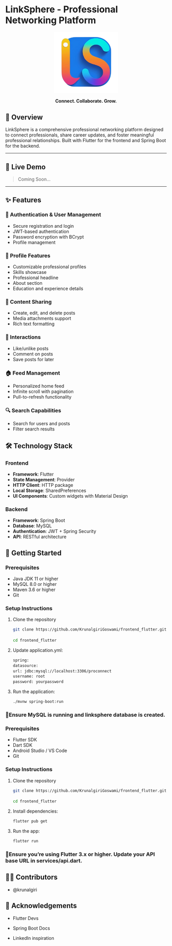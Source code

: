 
# LinkSphere - Professional Networking Platform

<p align="center">
  <img src="frontend_flutter/assets/images/logo.png" alt="LinkSphere Logo" width="200"/>
</p>

<p align="center">
  <b>Connect. Collaborate. Grow.</b>
</p>

## 📱 Overview

LinkSphere is a comprehensive professional networking platform designed to connect professionals, share career updates, and foster meaningful professional relationships. Built with Flutter for the frontend and Spring Boot for the backend.

---

## 🚀 Live Demo

> Coming Soon...

---

## ✨ Features

### 🔐 Authentication & User Management
- Secure registration and login
- JWT-based authentication
- Password encryption with BCrypt
- Profile management

### 👤 Profile Features
- Customizable professional profiles
- Skills showcase
- Professional headline
- About section
- Education and experience details

### 📝 Content Sharing
- Create, edit, and delete posts
- Media attachments support
- Rich text formatting

### 🔄 Interactions
- Like/unlike posts
- Comment on posts
- Save posts for later

### 🏠 Feed Management
- Personalized home feed
- Infinite scroll with pagination
- Pull-to-refresh functionality

### 🔍 Search Capabilities
- Search for users and posts
- Filter search results

## 🛠️ Technology Stack

### Frontend
- **Framework**: Flutter
- **State Management**: Provider
- **HTTP Client**: HTTP package
- **Local Storage**: SharedPreferences
- **UI Components**: Custom widgets with Material Design

### Backend
- **Framework**: Spring Boot
- **Database**: MySQL
- **Authentication**: JWT + Spring Security
- **API**: RESTful architecture

## 🚀 Getting Started

### Prerequisites
- Java JDK 11 or higher
- MySQL 8.0 or higher
- Maven 3.6 or higher
- Git

### Setup Instructions
1. Clone the repository
   ```bash
   git clone https://github.com/KrunalgiriGoswami/frontend_flutter.git
   
   cd frontend_flutter

 2. Update application.yml:
    ```bash
    spring:
    datasource:
    url: jdbc:mysql://localhost:3306/proconnect
    username: root
    password: yourpassword

 3. Run the application:
    ```bash
    ./mvnw spring-boot:run

###  📌Ensure MySQL is running and linksphere database is created.

### Prerequisites
- Flutter SDK
- Dart SDK
- Android Studio / VS Code
- Git

### Setup Instructions

1. Clone the repository
   ```bash
   git clone https://github.com/KrunalgiriGoswami/frontend_flutter.git

   cd frontend_flutter

2. Install dependencies:
   ```bash
   flutter pub get

3. Run the app:
   ```bash
   flutter run

###  📌Ensure you’re using Flutter 3.x or higher. Update your API base URL in services/api.dart.

##  👨‍💻 Contributors
- @krunalgiri

##  🙌 Acknowledgements

- Flutter Devs

- Spring Boot Docs

- LinkedIn inspiration

